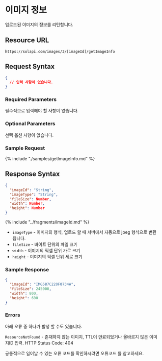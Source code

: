 # 이미지 정보

업로드된 이미지의 정보를 리턴합니다.

## Resource URL

`https://solapi.com/images/3/[imageId]/getImageInfo`

## Request Syntax

```json
{
  // 입력 사항이 없습니다.
}
```

### Required Parameters

필수적으로 입력해야 할 사항이 없습니다.

### Optional Parameters

선택 옵션 사항이 없습니다.

### Sample Request

{% include "./samples/getImageInfo.md" %}

## Response Syntax

```json
{
  "imageId": "String",
  "imageType": "String",
  "fileSize": Number,
  "width": Number,
  "height": Number
}
```

{% include "../fragments/imageId.md" %}
* `imageType` - 이미지의 형식, 업로드 할 때 서버에서 자동으로 jpeg 형식으로 변환됩니다.
* `fileSize` - 바이트 단위의 파일 크기
* `width` - 이미지의 픽셀 단위 가로 크기
* `height` - 이미지의 픽셀 단위 세로 크기

### Sample Response

```json
{
  "imageId": "IMG587C220F0734A",
  "fileSize": 245000,
  "width": 800,
  "height": 600
}
```

### Errors

아래 오류 중 하나가 발생 할 수도 있습니다.

`ResourceNotFound` - 존재하지 않는 이미지, TTL이 만료되었거나 올바르지 않은 이미지ID 입력. HTTP Status Code: 404

공통적으로 일어날 수 있는 오류 코드를 확인하시려면 오류코드 를 참고하세요.
